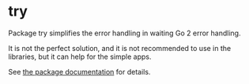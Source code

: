 # try

Package try simplifies the error handling in waiting Go 2 error handling.

It is not the perfect solution, and it is not recommended to use in the
libraries, but it can help for the simple apps.

See [the package documentation](https://pkg.go.dev/github.com/davidmz/go-try)
for details.
